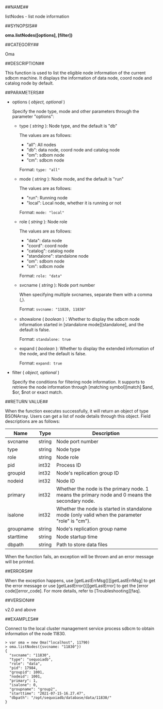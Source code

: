 ##NAME##

listNodes - list node information

##SYNOPSIS##

**oma.listNodes(\[options\], \[filter\])**

##CATEGORY##

Oma

##DESCRIPTION##

This function is used to list the eligible node information of the current sdbcm machine. It displays the information of data node, coord node and catalog node by default.

##PARAMETERS##

- options ( *object, optional* )

    Specify the node type, mode and other parameters through the parameter "options":

    - type ( *string* ): Node type, and the default is "db"
  
        The values are as follows:

        - "all": All nodes
        - "db": data node, coord node and catalog node
        - "om": sdbom node
        - "cm": sdbcm node

        Format: `type: "all"` 

    - mode ( *string* ): Node mode, and the default is "run"

        The values are as follows:

        - "run": Running node
        - "local": Local node, whether it is running or not

        Format: `mode: "local"`

    - role ( *string* ): Node role

        The values are as follows:

        - "data": data node
        - "coord": coord node
        - "catalog": catalog node
        - "standalone": standalone node
        - "om": sdbom node
        - "cm": sdbcm node

        Format: `role: "data"`

    - svcname ( *string* ): Node port number

        When specifying multiple svcnames, separate them with a comma (,).

        Format: `svcname: "11820, 11830" `

    - showalone ( *boolean* )：Whether to display the sdbcm node information started in [standalone mode][standalone], and the default is false.

        Format: `standalone: true`

    - expand ( *boolean* ): Whether to display the extended information of the node, and the default is false.

        Format: `expand: true`

- filter ( *object, optional* )

    Specify the conditions for filtering node information. It supports to retrieve the node information through [matching symbol][match] $and, $or, $not or exact match.

##RETURN VALUE##

When the function executes successfully, it will return an object of type BSONArray. Users can get a list of node details through this object. Field descriptions are as follows:

|Name|Type|Description |
|------|----|----|
|svcname|string|Node port number|
|type|string|Node type|
|role|string|Node role|
|pid|int32|Process ID|
|groupid|int32|Node's replication group ID|
|nodeid|int32|Node ID|
|primary|int32|Whether the node is the primary node. 1 means the primary node and 0 means the secondary node.|
|isalone|int32|Whether the node is started in standalone mode (only valid when the parameter "role" is "cm").|
|groupname|string|Node's replication group name|
|starttime|string|Node startup time |
|dbpath|string|Path to store data files|

When the function fails, an exception will be thrown and an error message will be printed.

##ERRORS##

When the exception happens, use [getLastErrMsg()][getLastErrMsg] to get the error message or use [getLastError()][getLastError] to get the [error code][error_code]. For more details, refer to [Troubleshooting][faq].

##VERSION##

v2.0 and above

##EXAMPLES##

Connect to the local cluster management service process sdbcm to obtain information of the node 11830.

```lang-javascript
> var oma = new Oma("localhost", 11790)
> oma.listNodes({svcname: "11830"})
{
  "svcname": "11830",
  "type": "sequoiadb",
  "role": "data",
  "pid": 17984,
  "groupid": 1001,
  "nodeid": 1001,
  "primary": 1,
  "isalone": 0,
  "groupname": "group2",
  "starttime": "2021-07-15-16.27.47",
  "dbpath": "/opt/sequoiadb/database/data/11830/"
}
```

[^_^]:
    Links
[getLastErrMsg]:manual/Manual/Sequoiadb_Command/Global/getLastErrMsg.md
[getLastError]:manual/Manual/Sequoiadb_Command/Global/getLastError.md
[faq]:manual/FAQ/faq_sdb.md
[error_code]:manual/Manual/Sequoiadb_error_code.md
[match]:manual/Manual/Operator/Match_Operator/Readme.md
[standalone]:manual/Manual/Sequoiadb_Command/Oma/start.md